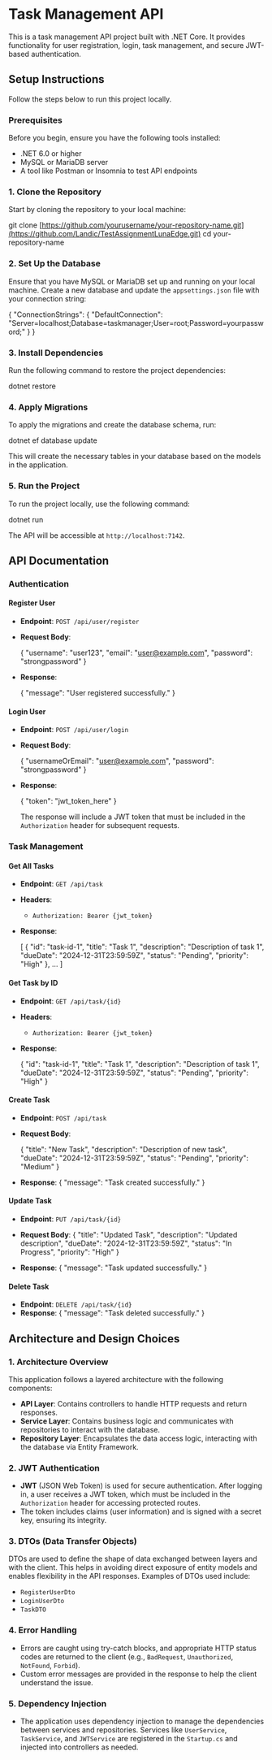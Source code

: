 # Task Management API

This is a task management API project built with .NET Core. It provides functionality for user registration, login, task management, and secure JWT-based authentication.

## Setup Instructions

Follow the steps below to run this project locally.

### Prerequisites

Before you begin, ensure you have the following tools installed:

- .NET 6.0 or higher
- MySQL or MariaDB server
- A tool like Postman or Insomnia to test API endpoints

### 1. Clone the Repository

Start by cloning the repository to your local machine:

git clone [https://github.com/yourusername/your-repository-name.git](https://github.com/Landic/TestAssignmentLunaEdge.git)
cd your-repository-name

### 2. Set Up the Database

Ensure that you have MySQL or MariaDB set up and running on your local machine. Create a new database and update the `appsettings.json` file with your connection string:

{
  "ConnectionStrings": {
    "DefaultConnection": "Server=localhost;Database=taskmanager;User=root;Password=yourpassword;"
  }
}

### 3. Install Dependencies

Run the following command to restore the project dependencies:

dotnet restore

### 4. Apply Migrations

To apply the migrations and create the database schema, run:

dotnet ef database update

This will create the necessary tables in your database based on the models in the application.

### 5. Run the Project

To run the project locally, use the following command:

dotnet run

The API will be accessible at `http://localhost:7142`.

## API Documentation

### Authentication

#### Register User

- **Endpoint**: `POST /api/user/register`
- **Request Body**:

  {
    "username": "user123",
    "email": "user@example.com",
    "password": "strongpassword"
  }

- **Response**:

  {
    "message": "User registered successfully."
  }

#### Login User

- **Endpoint**: `POST /api/user/login`
- **Request Body**:

  {
    "usernameOrEmail": "user@example.com",
    "password": "strongpassword"
  }

- **Response**:

  {
    "token": "jwt_token_here"
  }

  The response will include a JWT token that must be included in the `Authorization` header for subsequent requests.

### Task Management

#### Get All Tasks

- **Endpoint**: `GET /api/task`
- **Headers**:
  - `Authorization: Bearer {jwt_token}`

- **Response**:

  [
    {
      "id": "task-id-1",
      "title": "Task 1",
      "description": "Description of task 1",
      "dueDate": "2024-12-31T23:59:59Z",
      "status": "Pending",
      "priority": "High"
    },
    ...
  ]

#### Get Task by ID

- **Endpoint**: `GET /api/task/{id}`
- **Headers**:
  - `Authorization: Bearer {jwt_token}`

- **Response**:

  {
    "id": "task-id-1",
    "title": "Task 1",
    "description": "Description of task 1",
    "dueDate": "2024-12-31T23:59:59Z",
    "status": "Pending",
    "priority": "High"
  }

#### Create Task

- **Endpoint**: `POST /api/task`
- **Request Body**:

  {
    "title": "New Task",
    "description": "Description of new task",
    "dueDate": "2024-12-31T23:59:59Z",
    "status": "Pending",
    "priority": "Medium"
  }

- **Response**:
  {
    "message": "Task created successfully."
  }

#### Update Task

- **Endpoint**: `PUT /api/task/{id}`
- **Request Body**:
  {
    "title": "Updated Task",
    "description": "Updated description",
    "dueDate": "2024-12-31T23:59:59Z",
    "status": "In Progress",
    "priority": "High"
  }

- **Response**:
  {
    "message": "Task updated successfully."
  }

#### Delete Task

- **Endpoint**: `DELETE /api/task/{id}`
- **Response**:
  {
    "message": "Task deleted successfully."
  }
  

## Architecture and Design Choices

### 1. **Architecture Overview**

This application follows a layered architecture with the following components:

- **API Layer**: Contains controllers to handle HTTP requests and return responses.
- **Service Layer**: Contains business logic and communicates with repositories to interact with the database.
- **Repository Layer**: Encapsulates the data access logic, interacting with the database via Entity Framework.

### 2. **JWT Authentication**

- **JWT** (JSON Web Token) is used for secure authentication. After logging in, a user receives a JWT token, which must be included in the `Authorization` header for accessing protected routes.
- The token includes claims (user information) and is signed with a secret key, ensuring its integrity.

### 3. **DTOs (Data Transfer Objects)**

DTOs are used to define the shape of data exchanged between layers and with the client. This helps in avoiding direct exposure of entity models and enables flexibility in the API responses. Examples of DTOs used include:
- `RegisterUserDto`
- `LoginUserDto`
- `TaskDTO`

### 4. **Error Handling**

- Errors are caught using try-catch blocks, and appropriate HTTP status codes are returned to the client (e.g., `BadRequest`, `Unauthorized`, `NotFound`, `Forbid`).
- Custom error messages are provided in the response to help the client understand the issue.

### 5. **Dependency Injection**

- The application uses dependency injection to manage the dependencies between services and repositories. Services like `UserService`, `TaskService`, and `JWTService` are registered in the `Startup.cs` and injected into controllers as needed.
